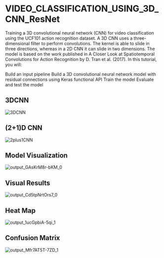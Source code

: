 # VIDEO_CLASSIFICATION_USING_3D_CNN_ResNet
Training a 3D convolutional neural network (CNN) for video classification using the UCF101 action recognition dataset. A 3D CNN uses a three-dimensional filter to perform convolutions. The kernel is able to slide in three directions, whereas in a 2D CNN it can slide in two dimensions. The model is based on the work published in A Closer Look at Spatiotemporal Convolutions for Action Recognition by D. Tran et al. (2017). In this tutorial, you will:

Build an input pipeline
Build a 3D convolutional neural network model with residual connections using Keras functional API
Train the model
Evaluate and test the model

## 3DCNN 
![3DCNN](https://github.com/abhi6903/VIDEO_CLASSIFICATION_USING_3D_CNN_ResNet/assets/91991919/2aa9c247-3dbc-4678-a552-f8ad5b5645ee)

## (2+1)D CNN
![2plus1CNN](https://github.com/abhi6903/VIDEO_CLASSIFICATION_USING_3D_CNN_ResNet/assets/91991919/60315bd1-ba50-49f1-8dcd-55a708943ba1)

## Model Visualization
![output_GAsKrM8r-bKM_0](https://github.com/abhi6903/VIDEO_CLASSIFICATION_USING_3D_CNN_ResNet/assets/91991919/03f7d896-612a-46cb-a06f-888d1d2ffc6e)

## Visual Results
![output_Cd5tpNrtOrs7_0](https://github.com/abhi6903/VIDEO_CLASSIFICATION_USING_3D_CNN_ResNet/assets/91991919/ad2add5b-adf3-4cd3-8d7d-0e8be367d2c7)

## Heat Map
![output_1ucGpbiA-5qi_1](https://github.com/abhi6903/VIDEO_CLASSIFICATION_USING_3D_CNN_ResNet/assets/91991919/a3040c2a-a27d-4782-b1e2-2415f27f73f4)

## Confusion Matrix
![output_Mfr7AT5T-7ZD_1](https://github.com/abhi6903/VIDEO_CLASSIFICATION_USING_3D_CNN_ResNet/assets/91991919/00089b37-4934-4d71-9759-e8398a062bf0)
